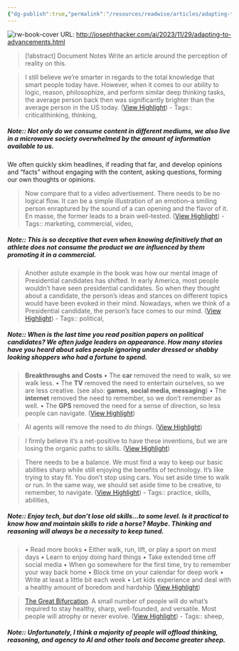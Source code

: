 ```yaml
---
{"dg-publish":true,"permalink":"/resources/readwise/articles/adapting-to-advancements/","tags":["articles","til","review","thinking","todo","write","writing"]}
---
```


![rw-book-cover](https://i.imgur.com/H4DwaKP.png)
URL: http://josephthacker.com/ai/2023/11/29/adapting-to-advancements.html
> [!abstract] Document Notes
> Write an article around the perception of reality on this.

> I still believe we’re smarter in regards to the total knowledge that smart people today have. However, when it comes to our ability to logic, reason, philosophize, and perform similar deep thinking tasks, the average person back then was significantly brighter than the average person in the US today. ([View Highlight](https://read.readwise.io/read/01hhgaw84f0wgs4qvjyjg5f4gc))
    - Tags:: criticalthinking, thinking, 

##### Note:: Not only do we consume content in different mediums, we also live in a microwave society overwhelmed by the amount of information available to us.
We often quickly skim headlines, if reading that far, and develop opinions and “facts” without engaging with the content, asking questions, forming our own thoughts or opinions.

> Now compare that to a video advertisement. There needs to be no logical flow. It can be a simple illustration of an emotion–a smiling person enraptured by the sound of a can opening and the flavor of it. En masse, the former leads to a brain well-tested. ([View Highlight](https://read.readwise.io/read/01hhgb4td88jn3j4ya9rrfwm0r))
    - Tags:: marketing, commercial, video, 

##### Note:: This is so deceptive that even when knowing definitively that an athlete does not consume the product we are influenced by them promoting it in a commercial.

> Another astute example in the book was how our mental image of Presidential candidates has shifted. In early America, most people wouldn’t have seen presidential candidates. So when they thought about a candidate, the person’s ideas and stances on different topics would have been evoked in their mind. Nowadays, when we think of a Presidential candidate, the person’s face comes to our mind. ([View Highlight](https://read.readwise.io/read/01hhgb6t70n9g7rnc3j8yagvk2))
    - Tags:: political, 

##### Note:: When is the last time you read position papers on political candidates? We often judge leaders on appearance. How many stories have you heard about sales people ignoring under dressed or shabby looking shoppers who had a fortune to spend.

> **Breakthroughs and Costs**
> • The **car** removed the need to walk, so we walk less.
> • The **TV** removed the need to entertain ourselves, so we are less creative. (see also: **games, social media, messaging**)
> • The **internet** removed the need to remember, so we don’t remember as well.
> • The **GPS** removed the need for a sense of direction, so less people can navigate. ([View Highlight](https://read.readwise.io/read/01hhgbbe785pffgbpz9y43242s))

> AI agents will remove the need to *do things*. ([View Highlight](https://read.readwise.io/read/01hhgbb0fadh1rp71m9e8kag5s))

> I firmly believe it’s a net-positive to have these inventions, but we are losing the organic paths to skills. ([View Highlight](https://read.readwise.io/read/01hhgbc3sncd1xtw9m74r8j8et))

> There needs to be a balance. We must find a way to keep our basic abilities sharp while still enjoying the benefits of technology. It’s like trying to stay fit. You don’t stop using cars. You set aside time to walk or run. In the same way, we should set aside time to be creative, to remember, to navigate. ([View Highlight](https://read.readwise.io/read/01hhgbcpsxz31hb2b0h71ar758))
    - Tags:: practice, skills, abilities, 

##### Note:: Enjoy tech, but don’t lose old skills…to some level. Is it practical to know how and maintain skills to ride a horse? Maybe. Thinking and reasoning will always be a necessity to keep tuned.

> • Read more books
> • Either walk, run, lift, or play a sport on most days
> • Learn to enjoy doing hard things
> • Take extended time off social media
> • When go somewhere for the first time, try to remember your way back home
> • Block time on your calendar for deep work
> • Write at least a little bit each week
> • Let kids experience and deal with a healthy amount of boredom and hardship ([View Highlight](https://read.readwise.io/read/01hhgbgt4bmm202jvpjz9wfhc7))

> [The Great Bifurcation](https://danielmiessler.com/p/great-bifurcation). A small number of people will do what’s required to stay healthy, sharp, well-founded, and versatile. Most people will atrophy or never evolve. ([View Highlight](https://read.readwise.io/read/01hhgbkkk1dv47h0wy93tkr2zj))
    - Tags:: sheep, 

##### Note:: Unfortunately, I think a majority of people will offload thinking, reasoning, and agency to AI and other tools and become greater sheep.

